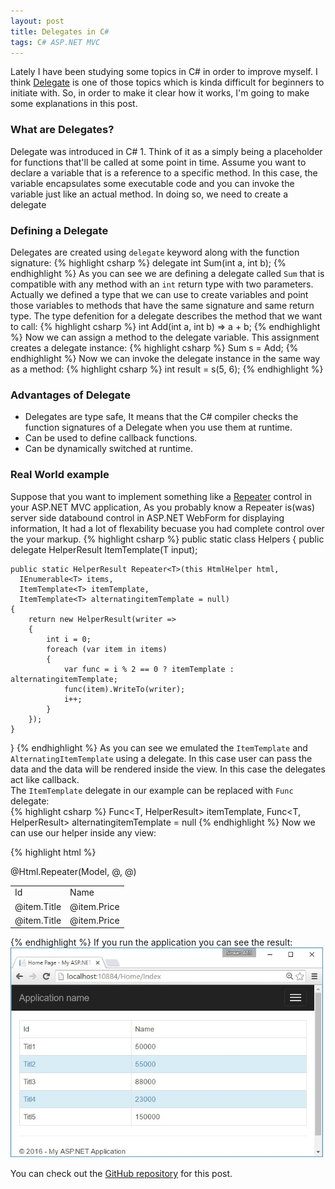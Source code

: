 ```yaml
---
layout: post
title: Delegates in C#
tags: C# ASP.NET MVC
---
```

Lately I have been studying some topics in C# in order to improve myself. I think [Delegate](https://msdn.microsoft.com/en-us/library/ms173171.aspx) is one of those topics which is kinda difficult for beginners to initiate with. So, in order to make it clear how it works, I'm going to make some explanations in this post.

### What are Delegates?
Delegate was introduced in C# 1. Think of it as a simply being a placeholder for functions that'll be called at some point in time. Assume you want to declare a variable that is a reference to a specific method. In this case, the variable encapsulates some executable code and you can invoke the variable just like an actual method. In doing so, we need to create a delegate

### Defining a Delegate
Delegates are created using `delegate` keyword along with the function signature:
{% highlight csharp %}
delegate int Sum(int a, int b);
{% endhighlight %}
As you can see we are defining a delegate called `Sum` that is compatible with any method with an `int` return type with two parameters. Actually we defined a type that we can use to create variables and point those variables to methods that have the same signature and same return type. 
The type defenition for a delegate describes the method that we want to call:
{% highlight csharp %}
int Add(int a, int b) => a + b;
{% endhighlight %}
Now we can assign a method to the delegate variable. This assignment creates a delegate instance:
{% highlight csharp %}
Sum s = Add;
{% endhighlight %}
Now we can invoke the delegate instance in the same way as a method:
{% highlight csharp %}
int result = s(5, 6);
{% endhighlight %}

### Advantages of Delegate

- Delegates are type safe, It means that the C# compiler checks the function signatures of a Delegate when you use them at runtime.
- Can be used to define callback functions.
- Can be dynamically switched at runtime.  

### Real World example
Suppose that you want to implement something like a [Repeater](https://msdn.microsoft.com/en-us/library/system.web.ui.webcontrols.repeater(v=vs.85).aspx) control in your ASP.NET MVC application, As you probably know a Repeater is(was) server side databound control in ASP.NET WebForm for displaying information, It had a lot of flexability becuase you had complete control over the your markup. 
{% highlight csharp %}
public static class Helpers
{
	public delegate HelperResult ItemTemplate<T>(T input);

	public static HelperResult Repeater<T>(this HtmlHelper html,
	  IEnumerable<T> items,
	  ItemTemplate<T> itemTemplate,
	  ItemTemplate<T> alternatingitemTemplate = null)
	{
		return new HelperResult(writer =>
		{
			int i = 0;
			foreach (var item in items)
			{
				var func = i % 2 == 0 ? itemTemplate : alternatingitemTemplate;
				func(item).WriteTo(writer);
				i++;
			}
		});
	}
}
{% endhighlight %}
As you can see we emulated the `ItemTemplate` and `AlternatingItemTemplate` using a delegate. In this case user can pass the data and the data will be rendered inside the view. In this case the delegates act like callback.   
The `ItemTemplate` delegate in our example can be replaced with `Func` delegate:  
{% highlight csharp %}
Func<T, HelperResult> itemTemplate,
Func<T, HelperResult> alternatingitemTemplate = null
{% endhighlight %}
Now we can use our helper inside any view:  

{% highlight html %}
<table>
    <tr>
        <td>Id</td>
        <td>Name</td>
    </tr>
    @Html.Repeater(Model, @<tr>
	    <td>@item.Title</td>
	    <td>@item.Price</td>
	</tr>, 
	@<tr class="alert-info">
	    <td>@item.Title</td>
	    <td>@item.Price</td>
    </tr>)
</table>
{% endhighlight %}
If you run the application you can see the result:  

<img src="/public/img/repeater.jpg" width="500">  


You can check out the [GitHub repository](https://github.com/SirwanAfifi/using_delegates) for this post.



